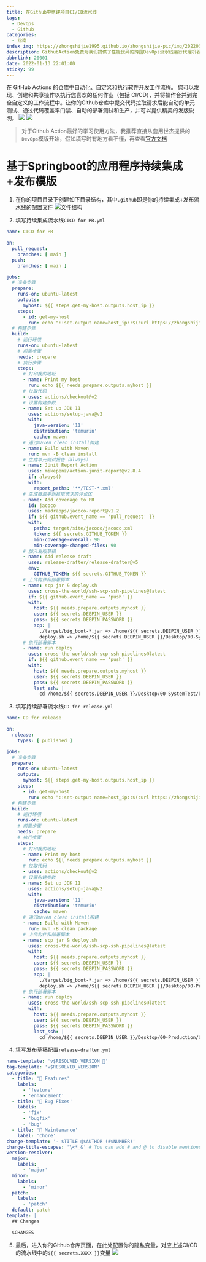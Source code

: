 ```yaml
---
title: 在Github中搭建项目CI/CD流水线
tags:
  - DevOps
  - Github
categories:
  - 指南
index_img: https://zhongshijie1995.github.io/zhongshijie-pic/img/20220304001311.png
description: GithubAction免费为我们提供了性能优异的跨国DevOps流水线运行代理机器，我们可以利用通过MarketPlace丰富的插件库定制CI/CD流水线对自己的Github项目进行质量控制、自动部署。
abbrlink: 20001
date: 2022-01-13 22:01:00
sticky: 99
---
```


在 GitHub Actions 的仓库中自动化、自定义和执行软件开发工作流程。 您可以发现、创建和共享操作以执行您喜欢的任何作业（包括 CI/CD），并将操作合并到完全自定义的工作流程中。让你的Github仓库中提交代码拉取请求后能自动的单元测试、通过代码覆盖率门禁、自动的部署测试和生产，并可以提供精美的发版说明。
![](https://zhongshijie1995.github.io/zhongshijie-pic/img/20220304002810.png)
![](https://zhongshijie1995.github.io/zhongshijie-pic/img/20220304003343.png)

> 对于Github Action最好的学习使用方法，我推荐直接从套用世杰提供的`DevOps`模版开始，假如填写时有地方看不懂，再查看[官方文档](https://docs.github.com/cn/actions)

# 基于Springboot的应用程序持续集成+发布模版
1. 在你的项目目录下创建如下目录结构，其中`.github`即是你的持续集成+发布流水线的配置文件
![文件结构](https://zhongshijie1995.github.io/zhongshijie-pic/img/20220304001610.png)

2. 填写持续集成流水线`CICD for PR.yml`
```yml
name: CICD for PR

on:
  pull_request:
    branches: [ main ]
  push:
    branches: [ main ]

jobs:
  # 准备步骤
  prepare:
    runs-on: ubuntu-latest
    outputs:
      myhost: ${{ steps.get-my-host.outputs.host_ip }}
    steps:
      - id: get-my-host
        run: echo "::set-output name=host_ip::$(curl https://zhongshijie1995.github.io/about/ | grep -m1 -o "【.*】" | tr -d ['【】'])"
  # 构建步骤
  build:
    # 运行环境
    runs-on: ubuntu-latest
    # 前置步骤
    needs: prepare
    # 执行步骤
    steps:
      # 打印我的地址
      - name: Print my host
        run: echo ${{ needs.prepare.outputs.myhost }}
      # 拉取代码
      - uses: actions/checkout@v2
      # 设置构建参数
      - name: Set up JDK 11
        uses: actions/setup-java@v2
        with:
          java-version: '11'
          distribution: 'temurin'
          cache: maven
      # 通过maven clean install构建
      - name: Build with Maven
        run: mvn -B clean install
      # 生成单元测试报告（always）
      - name: JUnit Report Action
        uses: mikepenz/action-junit-report@v2.8.4
        if: always()
        with:
          report_paths: '**/TEST-*.xml'
      # 生成覆盖率到拉取请求的评论区
      - name: Add coverage to PR
        id: jacoco
        uses: madrapps/jacoco-report@v1.2
        if: ${{ github.event_name == 'pull_request' }}
        with:
          paths: target/site/jacoco/jacoco.xml
          token: ${{ secrets.GITHUB_TOKEN }}
          min-coverage-overall: 90
          min-coverage-changed-files: 90
      # 加入发版草稿
      - name: Add release draft
        uses: release-drafter/release-drafter@v5
        env:
          GITHUB_TOKEN: ${{ secrets.GITHUB_TOKEN }}
      # 上传构件和部署脚本
      - name: scp jar & deploy.sh
        uses: cross-the-world/ssh-scp-ssh-pipelines@latest
        if: ${{ github.event_name == 'push' }}
        with:
          host: ${{ needs.prepare.outputs.myhost }}
          user: ${{ secrets.DEEPIN_USER }}
          pass: ${{ secrets.DEEPIN_PASSWORD }}
          scp: |
            ./target/big_boot-*.jar => /home/${{ secrets.DEEPIN_USER }}/Desktop/00-SystemTest/big_boot/
            deploy.sh => /home/${{ secrets.DEEPIN_USER }}/Desktop/00-SystemTest/big_boot/
      # 执行部署脚本
      - name: run deploy
        uses: cross-the-world/ssh-scp-ssh-pipelines@latest
        if: ${{ github.event_name == 'push' }}
        with:
          host: ${{ needs.prepare.outputs.myhost }}
          user: ${{ secrets.DEEPIN_USER }}
          pass: ${{ secrets.DEEPIN_PASSWORD }}
          last_ssh: |
            cd /home/${{ secrets.DEEPIN_USER }}/Desktop/00-SystemTest/big_boot && sh deploy.sh 02_sys_test
```

3. 填写持续部署流水线`CD for release.yml`
```yml
name: CD for release

on:
  release:
    types: [ published ]

jobs:
  # 准备步骤
  prepare:
    runs-on: ubuntu-latest
    outputs:
      myhost: ${{ steps.get-my-host.outputs.host_ip }}
    steps:
      - id: get-my-host
        run: echo "::set-output name=host_ip::$(curl https://zhongshijie1995.github.io/about/ | grep -m1 -o "【.*】" | tr -d ['【】'])"
  # 构建步骤
  build:
    # 运行环境
    runs-on: ubuntu-latest
    # 前置步骤
    needs: prepare
    # 执行步骤
    steps:
      # 打印我的地址
      - name: Print my host
        run: echo ${{ needs.prepare.outputs.myhost }}
      # 拉取代码
      - uses: actions/checkout@v2
      # 设置构建参数
      - name: Set up JDK 11
        uses: actions/setup-java@v2
        with:
          java-version: '11'
          distribution: 'temurin'
          cache: maven
      # 通过maven clean install构建
      - name: Build with Maven
        run: mvn -B clean package
      # 上传构件和部署脚本
      - name: scp jar & deploy.sh
        uses: cross-the-world/ssh-scp-ssh-pipelines@latest
        with:
          host: ${{ needs.prepare.outputs.myhost }}
          user: ${{ secrets.DEEPIN_USER }}
          pass: ${{ secrets.DEEPIN_PASSWORD }}
          scp: |
            ./target/big_boot-*.jar => /home/${{ secrets.DEEPIN_USER }}/Desktop/00-Production/big_boot/
            deploy.sh => /home/${{ secrets.DEEPIN_USER }}/Desktop/00-Production/big_boot/
      # 执行部署脚本
      - name: run deploy
        uses: cross-the-world/ssh-scp-ssh-pipelines@latest
        with:
          host: ${{ needs.prepare.outputs.myhost }}
          user: ${{ secrets.DEEPIN_USER }}
          pass: ${{ secrets.DEEPIN_PASSWORD }}
          last_ssh: |
            cd /home/${{ secrets.DEEPIN_USER }}/Desktop/00-Production/big_boot && sh deploy.sh 03_prod
```

4. 填写发布草稿配置`release-drafter.yml`
```yml
name-template: 'v$RESOLVED_VERSION 🌈'
tag-template: 'v$RESOLVED_VERSION'
categories:
  - title: '🚀 Features'
    labels:
      - 'feature'
      - 'enhancement'
  - title: '🐛 Bug Fixes'
    labels:
      - 'fix'
      - 'bugfix'
      - 'bug'
  - title: '🧰 Maintenance'
    label: 'chore'
change-template: '- $TITLE @$AUTHOR (#$NUMBER)'
change-title-escapes: '\<*_&' # You can add # and @ to disable mentions, and add ` to disable code blocks.
version-resolver:
  major:
    labels:
      - 'major'
  minor:
    labels:
      - 'minor'
  patch:
    labels:
      - 'patch'
  default: patch
template: |
  ## Changes

  $CHANGES
```

5. 最后，进入你的Github仓库页面，在此处配置你的隐私变量，对应上述CI/CD的流水线中的`${{ secrets.XXXX }}`变量
![](https://zhongshijie1995.github.io/zhongshijie-pic/img/20220304003601.png)
